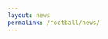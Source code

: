 ```yaml
---
layout: news
permalink: /football/news/
---
```


<style>
    .Post {
        border: 1px solid #ddd;
        padding: 10px;
        margin-bottom: 15px;
        font-family: Helvetica, sans-serif;
    }
    #post-title {
        font-weight: bold;
        font-size: 18px;
    }
    #first-paragraph {
        font-size: 18px;
    }
    #post-title a {
        text-decoration: none;
        color: #000;
    }
    #post-quotes {
        margin-top: 10px;
        color: #000;
        font-size: 18px;
    }
</style>

<div id="articles-container"></div>

<script>
async function fetchArticles() {
    const rssSourceMap = {
        "https://www.molineux.news/news/feed/": "Molineux News",
        "https://www.wearepalace.uk/feed/": "We Are Palace",
        "https://www.westhamzone.com/feed/": "West Ham Zone",
        "https://arseblog.news/feed/": "Arseblog News",
        "https://www.astonvilla.news/feed/": "Aston Villa News",
        "https://cityxtra.co.uk/feed/": "City Xtra",
        "https://www.geordiebootboys.com/feed/": "Geordie Boot Boys",
        "https://www.getfootballnewsgermany.com/feed/atom/": "Get Football News Germany",
        "https://www.goodisonnews.com/feed/": "Goodison News",
        "https://hammyend.com/index.php/feed/": "HammyEnd",
        "https://www.managingmadrid.com/rss/current.xml": "Managing Madrid",
        "https://www.nottinghamforest.news/feed/": "Nottingham Forest News",
        "https://www.spurs-web.com/wp-json/feed/v1/posts": "The Spurs Web",
        "https://www.thechelseachronicle.com/news/feed/": "The Chelsea Chronicle",
        "https://www.wearebrighton.com/newsopinion/feed/": "We Are Brighton",
        "http://newsrss.bbc.co.uk/rss/sportonline_uk_edition/football/rss.xml": "BBC Sport"
    };

    const blacklist = ["pundit", "match report", "player ratings"];
    const articlesContainer = document.getElementById("articles-container");
    const parser = new DOMParser();
    let allArticles = [];

    const rssUrls = Object.keys(rssSourceMap);

    // Fetch all RSS feeds in parallel
    const rssResponses = await Promise.allSettled(rssUrls.map(url => fetch(url).then(res => res.text())));

    // Process each RSS feed
    rssResponses.forEach((result, index) => {
        if (result.status !== "fulfilled") return;
        const rssText = result.value;
        const xml = parser.parseFromString(rssText, "text/xml");
        const items = Array.from(xml.querySelectorAll("item")).slice(0, 5); // Limit to 5 articles per source
        const sourceName = rssSourceMap[rssUrls[index]];

        items.forEach(item => {
            let title = item.querySelector("title")?.textContent ?? "Untitled";
            let url = item.querySelector("link")?.textContent ?? "#";
            let pubDate = item.querySelector("pubDate") ? new Date(item.querySelector("pubDate").textContent) : new Date();
            let description = item.querySelector("description")?.textContent || "";

            // Blacklist filtering for titles
            if (blacklist.some(word => title.toLowerCase().includes(word.toLowerCase()))) {
                return;
            }

            allArticles.push({ title, sourceName, url, pubDate, firstParagraph: description, quoteParagraphs: [] });
        });
    });

    // Sort articles by date (newest first)
    allArticles.sort((a, b) => b.pubDate - a.pubDate);

    // Display articles in batches for smoother UI updates
    function displayArticles(startIndex = 0) {
        const batchSize = 5;
        let fragment = document.createDocumentFragment();

        for (let i = startIndex; i < Math.min(startIndex + batchSize, allArticles.length); i++) {
            let article = allArticles[i];

            let postDiv = document.createElement("div");
            postDiv.classList.add("Post");

            // Title
            let titleDiv = document.createElement("div");
            titleDiv.id = "post-title";
            let titleLink = document.createElement("a");
            titleLink.href = article.url;
            titleLink.id = "post-url";
            titleLink.textContent = article.title;
            titleDiv.appendChild(titleLink);

            // Source
            let sourceDiv = document.createElement("div");
            sourceDiv.id = "post-source";
            sourceDiv.textContent = `Source: ${article.sourceName}`;

            // Time
            let timeDiv = document.createElement("div");
            timeDiv.id = "post-time";
            timeDiv.textContent = `Published: ${article.pubDate.toLocaleString()}`;

            // First Paragraph
            let firstParagraphDiv = document.createElement("div");
            firstParagraphDiv.id = "first-paragraph";
            firstParagraphDiv.innerHTML = `<p>${article.firstParagraph}</p>`;

            // Quotes
            let quotesDiv = document.createElement("div");
            quotesDiv.id = "post-quotes";
            quotesDiv.innerHTML = article.quoteParagraphs.map(p => `<p>${p}</p>`).join("");

            // Copy Button
            let copyButton = document.createElement("button");
            copyButton.textContent = "Copy";
            copyButton.addEventListener("click", () => copyToClipboard(article));

            // Append elements in order
            postDiv.appendChild(titleDiv);
            postDiv.appendChild(sourceDiv);
            postDiv.appendChild(timeDiv);
            postDiv.appendChild(firstParagraphDiv);
            postDiv.appendChild(quotesDiv);
            postDiv.appendChild(copyButton);
            fragment.appendChild(postDiv);
        }

        articlesContainer.appendChild(fragment);

        // Schedule next batch if there are more articles
        if (startIndex + batchSize < allArticles.length) {
            setTimeout(() => displayArticles(startIndex + batchSize), 100);
        }
    }

    displayArticles();
}

// **Copy function with proper formatting**
function copyToClipboard(article) {
    let markdownText = `> ${article.firstParagraph}\n> \n`; // Blank line after first paragraph with a space
    
    article.quoteParagraphs.forEach(quote => {
        markdownText += `> ${quote}\n> \n`; // Each quote followed by a blank line with a space
    });

    markdownText += `\n${article.url}`; // Add article URL on a new line

    navigator.clipboard.writeText(markdownText).then(() => {
        alert("Copied to clipboard!");
    }).catch(err => {
        console.error("Error copying to clipboard: ", err);
    });
}

// Run the function on page load
fetchArticles();
</script>
